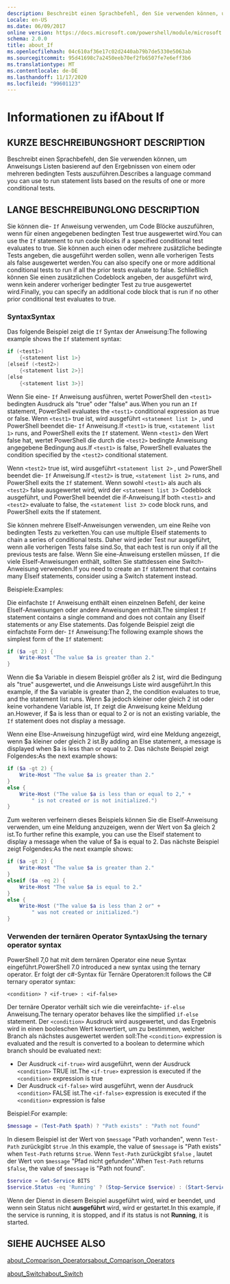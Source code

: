 ```yaml
---
description: Beschreibt einen Sprachbefehl, den Sie verwenden können, um Anweisungs Listen basierend auf den Ergebnissen von einem oder mehreren bedingten Tests auszuführen.
Locale: en-US
ms.date: 06/09/2017
online version: https://docs.microsoft.com/powershell/module/microsoft.powershell.core/about/about_if?view=powershell-7.2&WT.mc_id=ps-gethelp
schema: 2.0.0
title: about_If
ms.openlocfilehash: 04c610af36e17c02d2440ab79b7de5330e5063ab
ms.sourcegitcommit: 95d41698c7a2450eeb70ef2fb6507fe7e6eff3b6
ms.translationtype: MT
ms.contentlocale: de-DE
ms.lasthandoff: 11/17/2020
ms.locfileid: "99601123"
---
```

# <a name="about-if"></a><span data-ttu-id="10ef3-103">Informationen zu if</span><span class="sxs-lookup"><span data-stu-id="10ef3-103">About If</span></span>

## <a name="short-description"></a><span data-ttu-id="10ef3-104">KURZE BESCHREIBUNG</span><span class="sxs-lookup"><span data-stu-id="10ef3-104">SHORT DESCRIPTION</span></span>
<span data-ttu-id="10ef3-105">Beschreibt einen Sprachbefehl, den Sie verwenden können, um Anweisungs Listen basierend auf den Ergebnissen von einem oder mehreren bedingten Tests auszuführen.</span><span class="sxs-lookup"><span data-stu-id="10ef3-105">Describes a language command you can use to run statement lists based on the results of one or more conditional tests.</span></span>

## <a name="long-description"></a><span data-ttu-id="10ef3-106">LANGE BESCHREIBUNG</span><span class="sxs-lookup"><span data-stu-id="10ef3-106">LONG DESCRIPTION</span></span>

<span data-ttu-id="10ef3-107">Sie können die- `If` Anweisung verwenden, um Code Blöcke auszuführen, wenn für einen angegebenen bedingten Test true ausgewertet wird.</span><span class="sxs-lookup"><span data-stu-id="10ef3-107">You can use the `If` statement to run code blocks if a specified conditional test evaluates to true.</span></span> <span data-ttu-id="10ef3-108">Sie können auch einen oder mehrere zusätzliche bedingte Tests angeben, die ausgeführt werden sollen, wenn alle vorherigen Tests als false ausgewertet werden.</span><span class="sxs-lookup"><span data-stu-id="10ef3-108">You can also specify one or more additional conditional tests to run if all the prior tests evaluate to false.</span></span> <span data-ttu-id="10ef3-109">Schließlich können Sie einen zusätzlichen Codeblock angeben, der ausgeführt wird, wenn kein anderer vorheriger bedingter Test zu true ausgewertet wird.</span><span class="sxs-lookup"><span data-stu-id="10ef3-109">Finally, you can specify an additional code block that is run if no other prior conditional test evaluates to true.</span></span>

### <a name="syntax"></a><span data-ttu-id="10ef3-110">Syntax</span><span class="sxs-lookup"><span data-stu-id="10ef3-110">Syntax</span></span>

<span data-ttu-id="10ef3-111">Das folgende Beispiel zeigt die `If` Syntax der Anweisung:</span><span class="sxs-lookup"><span data-stu-id="10ef3-111">The following example shows the `If` statement syntax:</span></span>

```powershell
if (<test1>)
    {<statement list 1>}
[elseif (<test2>)
    {<statement list 2>}]
[else
    {<statement list 3>}]
```

<span data-ttu-id="10ef3-112">Wenn Sie eine- `If` Anweisung ausführen, wertet PowerShell den `<test1>` bedingten Ausdruck als "true" oder "false" aus.</span><span class="sxs-lookup"><span data-stu-id="10ef3-112">When you run an `If` statement, PowerShell evaluates the `<test1>` conditional expression as true or false.</span></span> <span data-ttu-id="10ef3-113">Wenn `<test1>` true ist, wird ausgeführt `<statement list 1>` , und PowerShell beendet die- `If` Anweisung.</span><span class="sxs-lookup"><span data-stu-id="10ef3-113">If `<test1>` is true, `<statement list 1>` runs, and PowerShell exits the `If` statement.</span></span> <span data-ttu-id="10ef3-114">Wenn `<test1>` den Wert false hat, wertet PowerShell die durch die `<test2>` bedingte Anweisung angegebene Bedingung aus.</span><span class="sxs-lookup"><span data-stu-id="10ef3-114">If `<test1>` is false, PowerShell evaluates the condition specified by the `<test2>` conditional statement.</span></span>

<span data-ttu-id="10ef3-115">Wenn `<test2>` true ist, wird ausgeführt `<statement list 2>` , und PowerShell beendet die- `If` Anweisung.</span><span class="sxs-lookup"><span data-stu-id="10ef3-115">If `<test2>` is true, `<statement list 2>` runs, and PowerShell exits the `If` statement.</span></span> <span data-ttu-id="10ef3-116">Wenn sowohl `<test1>` als auch als `<test2>` false ausgewertet wird, wird der `<statement list 3`> Codeblock ausgeführt, und PowerShell beendet die if-Anweisung.</span><span class="sxs-lookup"><span data-stu-id="10ef3-116">If both `<test1>` and `<test2>` evaluate to false, the `<statement list 3`> code block runs, and PowerShell exits the If statement.</span></span>

<span data-ttu-id="10ef3-117">Sie können mehrere ElseIf-Anweisungen verwenden, um eine Reihe von bedingten Tests zu verketten.</span><span class="sxs-lookup"><span data-stu-id="10ef3-117">You can use multiple Elseif statements to chain a series of conditional tests.</span></span> <span data-ttu-id="10ef3-118">Daher wird jeder Test nur ausgeführt, wenn alle vorherigen Tests false sind.</span><span class="sxs-lookup"><span data-stu-id="10ef3-118">So, that each test is run only if all the previous tests are false.</span></span>
<span data-ttu-id="10ef3-119">Wenn Sie eine-Anweisung erstellen müssen, `If` die viele ElseIf-Anweisungen enthält, sollten Sie stattdessen eine Switch-Anweisung verwenden.</span><span class="sxs-lookup"><span data-stu-id="10ef3-119">If you need to create an `If` statement that contains many Elseif statements, consider using a Switch statement instead.</span></span>

<span data-ttu-id="10ef3-120">Beispiele:</span><span class="sxs-lookup"><span data-stu-id="10ef3-120">Examples:</span></span>

<span data-ttu-id="10ef3-121">Die einfachste `If` Anweisung enthält einen einzelnen Befehl, der keine ElseIf-Anweisungen oder andere Anweisungen enthält.</span><span class="sxs-lookup"><span data-stu-id="10ef3-121">The simplest `If` statement contains a single command and does not contain any Elseif statements or any Else statements.</span></span> <span data-ttu-id="10ef3-122">Das folgende Beispiel zeigt die einfachste Form der- `If` Anweisung:</span><span class="sxs-lookup"><span data-stu-id="10ef3-122">The following example shows the simplest form of the `If` statement:</span></span>

```powershell
if ($a -gt 2) {
    Write-Host "The value $a is greater than 2."
}
```

<span data-ttu-id="10ef3-123">Wenn die $a Variable in diesem Beispiel größer als 2 ist, wird die Bedingung als "true" ausgewertet, und die Anweisungs Liste wird ausgeführt.</span><span class="sxs-lookup"><span data-stu-id="10ef3-123">In this example, if the $a variable is greater than 2, the condition evaluates to true, and the statement list runs.</span></span> <span data-ttu-id="10ef3-124">Wenn $a jedoch kleiner oder gleich 2 ist oder keine vorhandene Variable ist, `If` zeigt die Anweisung keine Meldung an.</span><span class="sxs-lookup"><span data-stu-id="10ef3-124">However, if $a is less than or equal to 2 or is not an existing variable, the `If` statement does not display a message.</span></span>

<span data-ttu-id="10ef3-125">Wenn eine Else-Anweisung hinzugefügt wird, wird eine Meldung angezeigt, wenn $a kleiner oder gleich 2 ist.</span><span class="sxs-lookup"><span data-stu-id="10ef3-125">By adding an Else statement, a message is displayed when $a is less than or equal to 2.</span></span> <span data-ttu-id="10ef3-126">Das nächste Beispiel zeigt Folgendes:</span><span class="sxs-lookup"><span data-stu-id="10ef3-126">As the next example shows:</span></span>

```powershell
if ($a -gt 2) {
    Write-Host "The value $a is greater than 2."
}
else {
    Write-Host ("The value $a is less than or equal to 2," +
        " is not created or is not initialized.")
}
```

<span data-ttu-id="10ef3-127">Zum weiteren verfeinern dieses Beispiels können Sie die ElseIf-Anweisung verwenden, um eine Meldung anzuzeigen, wenn der Wert von $a gleich 2 ist.</span><span class="sxs-lookup"><span data-stu-id="10ef3-127">To further refine this example, you can use the Elseif statement to display a message when the value of $a is equal to 2.</span></span> <span data-ttu-id="10ef3-128">Das nächste Beispiel zeigt Folgendes:</span><span class="sxs-lookup"><span data-stu-id="10ef3-128">As the next example shows:</span></span>

```powershell
if ($a -gt 2) {
    Write-Host "The value $a is greater than 2."
}
elseif ($a -eq 2) {
    Write-Host "The value $a is equal to 2."
}
else {
    Write-Host ("The value $a is less than 2 or" +
        " was not created or initialized.")
}
```

### <a name="using-the-ternary-operator-syntax"></a><span data-ttu-id="10ef3-129">Verwenden der ternären Operator Syntax</span><span class="sxs-lookup"><span data-stu-id="10ef3-129">Using the ternary operator syntax</span></span>

<span data-ttu-id="10ef3-130">PowerShell 7,0 hat mit dem ternären Operator eine neue Syntax eingeführt.</span><span class="sxs-lookup"><span data-stu-id="10ef3-130">PowerShell 7.0 introduced a new syntax using the ternary operator.</span></span> <span data-ttu-id="10ef3-131">Er folgt der c#-Syntax für Ternäre Operatoren:</span><span class="sxs-lookup"><span data-stu-id="10ef3-131">It follows the C# ternary operator syntax:</span></span>

```Syntax
<condition> ? <if-true> : <if-false>
```

<span data-ttu-id="10ef3-132">Der ternäre Operator verhält sich wie die vereinfachte- `if-else` Anweisung.</span><span class="sxs-lookup"><span data-stu-id="10ef3-132">The ternary operator behaves like the simplified `if-else` statement.</span></span> <span data-ttu-id="10ef3-133">Der `<condition>` Ausdruck wird ausgewertet, und das Ergebnis wird in einen booleschen Wert konvertiert, um zu bestimmen, welcher Branch als nächstes ausgewertet werden soll:</span><span class="sxs-lookup"><span data-stu-id="10ef3-133">The `<condition>` expression is evaluated and the result is converted to a boolean to determine which branch should be evaluated next:</span></span>

- <span data-ttu-id="10ef3-134">Der Ausdruck `<if-true>` wird ausgeführt, wenn der Ausdruck `<condition>` TRUE ist.</span><span class="sxs-lookup"><span data-stu-id="10ef3-134">The `<if-true>` expression is executed if the `<condition>` expression is true</span></span>
- <span data-ttu-id="10ef3-135">Der Ausdruck `<if-false>` wird ausgeführt, wenn der Ausdruck `<condition>` FALSE ist.</span><span class="sxs-lookup"><span data-stu-id="10ef3-135">The `<if-false>` expression is executed if the `<condition>` expression is false</span></span>

<span data-ttu-id="10ef3-136">Beispiel:</span><span class="sxs-lookup"><span data-stu-id="10ef3-136">For example:</span></span>

```powershell
$message = (Test-Path $path) ? "Path exists" : "Path not found"
```

<span data-ttu-id="10ef3-137">In diesem Beispiel ist der Wert von `$message` "Path vorhanden", wenn `Test-Path` zurückgibt `$true` .</span><span class="sxs-lookup"><span data-stu-id="10ef3-137">In this example, the value of `$message` is "Path exists" when `Test-Path` returns `$true`.</span></span> <span data-ttu-id="10ef3-138">Wenn `Test-Path` zurückgibt `$false` , lautet der Wert von `$message` "Pfad nicht gefunden".</span><span class="sxs-lookup"><span data-stu-id="10ef3-138">When `Test-Path` returns `$false`, the value of `$message` is "Path not found".</span></span>

```powershell
$service = Get-Service BITS
$service.Status -eq 'Running' ? (Stop-Service $service) : (Start-Service $service)
```

<span data-ttu-id="10ef3-139">Wenn der Dienst in diesem Beispiel ausgeführt wird, wird er beendet, und wenn sein Status nicht **ausgeführt** wird, wird er gestartet.</span><span class="sxs-lookup"><span data-stu-id="10ef3-139">In this example, if the service is running, it is stopped, and if its status is not **Running**, it is started.</span></span>

## <a name="see-also"></a><span data-ttu-id="10ef3-140">SIEHE AUCH</span><span class="sxs-lookup"><span data-stu-id="10ef3-140">SEE ALSO</span></span>

[<span data-ttu-id="10ef3-141">about_Comparison_Operators</span><span class="sxs-lookup"><span data-stu-id="10ef3-141">about_Comparison_Operators</span></span>](about_Comparison_Operators.md)

[<span data-ttu-id="10ef3-142">about_Switch</span><span class="sxs-lookup"><span data-stu-id="10ef3-142">about_Switch</span></span>](about_Switch.md)

